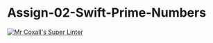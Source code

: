 # Assign-02-Swift-Prime-Numbers
[![Mr Coxall's Super Linter](https://github.com/ICS4U-Programming-Zak-G/Assign-02-Swift-Prime-Numbers/workflows/Mr%20Coxall's%20Super%20Linter/badge.svg)](https://github.com/ICS4U-Programming-Zak-G/Assign-02-Swift-Prime-Numbers/actions/)
